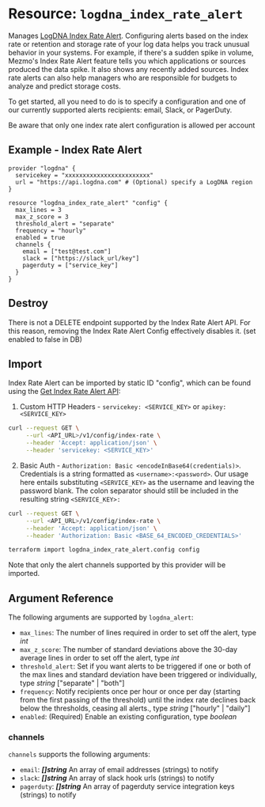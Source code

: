 # Resource: `logdna_index_rate_alert`

Manages [LogDNA Index Rate Alert](https://docs.mezmo.com/docs/index-rate-alerts). Configuring alerts based on the index rate or retention and storage rate of your log data helps you track unusual behavior in your systems. For example, if there's a sudden spike in volume, Mezmo's Index Rate Alert feature tells you which applications or sources produced the data spike. It also shows any recently added sources. Index rate alerts can also help managers who are responsible for budgets to analyze and predict storage costs.

To get started, all you need to do is to specify a configuration and one of our currently supported alerts recipients: email, Slack, or PagerDuty.

Be aware that only one index rate alert configuration is allowed per account

## Example - Index Rate Alert

```hcl
provider "logdna" {
  servicekey = "xxxxxxxxxxxxxxxxxxxxxxxx"
  url = "https://api.logdna.com" # (Optional) specify a LogDNA region
}

resource "logdna_index_rate_alert" "config" {
  max_lines = 3
  max_z_score = 3
  threshold_alert = "separate"
  frequency = "hourly"
  enabled = true
  channels {
    email = ["test@test.com"]
    slack = ["https://slack_url/key"]
    pagerduty = ["service_key"]
  }
}
```

## Destroy
There is not a DELETE endpoint supported by the Index Rate Alert API. For this reason, removing the Index Rate Alert Config effectively disables it. (set enabled to false in DB)

## Import

Index Rate Alert can be imported by static ID "config", which can be found using the [Get Index Rate Alert API](https://docs.mezmo.com/log-analysis-api/ref#get-index-rate-alert):

1. Custom HTTP Headers - `servicekey: <SERVICE_KEY>` or `apikey: <SERVICE_KEY>`
```sh
curl --request GET \
     --url <API_URL>/v1/config/index-rate \
     --header 'Accept: application/json' \
     --header 'servicekey: <SERVICE_KEY>'
```
2. Basic Auth - `Authorization: Basic <encodeInBase64(credentials)>`.<br />
Credentials is a string formatted as `<username>:<password>`. Our usage here entails substituting `<SERVICE_KEY>` as the username and leaving the password blank. The colon separator should still be included in the resulting string `<SERVICE_KEY>:`
```sh
curl --request GET \
     --url <API_URL>/v1/config/index-rate \
     --header 'Accept: application/json' \
     --header 'Authorization: Basic <BASE_64_ENCODED_CREDENTIALS>'
```

```sh
terraform import logdna_index_rate_alert.config config
```

Note that only the alert channels supported by this provider will be imported.

## Argument Reference

The following arguments are supported by `logdna_alert`:

- `max_lines`: The number of lines required in order to set off the alert, type _int_
- `max_z_score`: The number of standard deviations above the 30-day average lines in order to set off the alert, type _int_
- `threshold_alert`: Set if you want alerts to be triggered if one or both of the max lines and standard deviation have been triggered or individually, type _string_ ["separate" | "both"]
- `frequency`: Notify recipients once per hour or once per day (starting from the first passing of the threshold) until the index rate declines back below the thresholds, ceasing all alerts., type _string_ ["hourly" | "daily"]
- `enabled`: (Required) Enable an existing configuration, type _boolean_

### channels

`channels` supports the following arguments:

- `email`: **_[]string_** An array of email addresses (strings) to notify
- `slack`: **_[]string_** An array of slack hook urls (strings) to notify
- `pagerduty`: **_[]string_** An array of pagerduty service integration keys (strings) to notify
